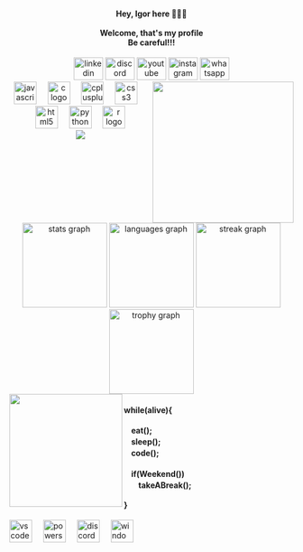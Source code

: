<h4 align="center">Hey, Igor here 👨🏽‍💻<br><br>Welcome, that's my profile<br>Be careful!!!</h4>

<div align="center">
  <img src="https://raw.githubusercontent.com/maurodesouza/profile-readme-generator/master/src/assets/icons/social/linkedin/default.svg" width="52" height="40" alt="linkedin logo"  />
  <img src="https://raw.githubusercontent.com/maurodesouza/profile-readme-generator/master/src/assets/icons/social/discord/default.svg" width="52" height="40" alt="discord logo"  />
  <img src="https://raw.githubusercontent.com/maurodesouza/profile-readme-generator/master/src/assets/icons/social/youtube/default.svg" width="52" height="40" alt="youtube logo"  />
  <img src="https://raw.githubusercontent.com/maurodesouza/profile-readme-generator/master/src/assets/icons/social/instagram/default.svg" width="52" height="40" alt="instagram logo"  />
  <img src="https://raw.githubusercontent.com/maurodesouza/profile-readme-generator/master/src/assets/icons/social/whatsapp/default.svg" width="52" height="40" alt="whatsapp logo"  />
</div>

<img align="right" height="250" src="https://i.pinimg.com/originals/f5/8f/e8/f58fe8e19a7e25ddf0c459a3599261d6.gif"  />

<div align="center">
  <img src="https://cdn.jsdelivr.net/gh/devicons/devicon/icons/javascript/javascript-original.svg" height="40" alt="javascript logo"  />
  <img width="12" />
  <img src="https://cdn.jsdelivr.net/gh/devicons/devicon/icons/c/c-original.svg" height="40" alt="c logo"  />
  <img width="12" />
  <img src="https://cdn.jsdelivr.net/gh/devicons/devicon/icons/cplusplus/cplusplus-original.svg" height="40" alt="cplusplus logo"  />
  <img width="12" />
  <img src="https://cdn.jsdelivr.net/gh/devicons/devicon/icons/css3/css3-original.svg" height="40" alt="css3 logo"  />
  <img width="12" />
  <img src="https://cdn.jsdelivr.net/gh/devicons/devicon/icons/html5/html5-original.svg" height="40" alt="html5 logo"  />
  <img width="12" />
  <img src="https://cdn.jsdelivr.net/gh/devicons/devicon/icons/python/python-original.svg" height="40" alt="python logo"  />
  <img width="12" />
  <img src="https://cdn.jsdelivr.net/gh/devicons/devicon/icons/r/r-original.svg" height="40" alt="r logo"  />
</div>

<div align="center">
  <img src="https://profile-counter.glitch.me/1gor/count.svg?"  />
</div>

<br clear="both">

<div align="center">
  <img src="https://github-readme-stats.vercel.app/api?username=1gor-legit&hide_title=true&hide_rank=false&show_icons=true&include_all_commits=true&count_private=true&disable_animations=false&theme=midnight-purple&locale=en&hide_border=true&order=1" height="150" alt="stats graph"  />
  <img src="https://github-readme-stats.vercel.app/api/top-langs?username=1gor-legit&locale=en&hide_title=false&layout=compact&card_width=320&langs_count=5&theme=midnight-purple&hide_border=true&order=2" height="150" alt="languages graph"  />
  <img src="https://streak-stats.demolab.com?user=1gor-legit&locale=en&mode=daily&theme=midnight-purple&hide_border=true&border_radius=5&date_format=j%20M%5B%20Y%5D&order=3" height="150" alt="streak graph"  />
  <img src="https://github-profile-trophy.vercel.app?username=1gor-legit&theme=discord&column=-1&row=1&margin-w=8&margin-h=8&no-bg=true&no-frame=true&order=4" height="150" alt="trophy graph"  />
</div>

<img align="left" height="200" src="https://static.electronicsweekly.com/wp-content/uploads/2022/04/25144237/AF-HaS3-Header-Static-Art-scaled.jpg"  />

<h4 align="left">while(alive){<br>	<br>	ㅤeat();<br>	ㅤsleep();<br>	ㅤcode();<br>	<br>	ㅤif(Weekend())<br>	ㅤㅤtakeABreak();<br><br>}</h4>

<div align="left">
  <img src="https://skillicons.dev/icons?i=vscode" height="40" alt="vscode logo"  />
  <img width="12" />
  <img src="https://skillicons.dev/icons?i=powershell" height="40" alt="powershell logo"  />
  <img width="12" />
  <img src="https://skillicons.dev/icons?i=discord" height="40" alt="discord logo"  />
  <img width="12" />
  <img src="https://cdn.jsdelivr.net/gh/devicons/devicon/icons/windows8/windows8-original.svg" height="40" alt="windows8 logo"  />
</div>
